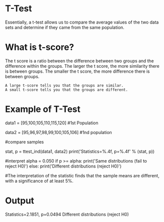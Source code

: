 # T-Test
Essentially, a t-test allows us to compare the average values of the two data sets and determine if they came from the same population.

# What is t-score?

The t score is a ratio between the difference between two groups and the difference within the groups. The larger the t score, the more similarity there is between groups. The smaller the t score, the more difference there is between groups. 

    A large t-score tells you that the groups are similar.
    A small t-score tells you that the groups are different.

# Example of T-Test

data1 = [95,100,105,110,115,120] #1st Population

data2 = [95,96,97,98,99,100,105,106] #1nd population

#compare samples

stat, p = ttest_ind(data1, data2)
print('Statistics=%.4f, p=%.4f' % (stat, p))

#interpret
alpha = 0.050
if p >= alpha:
	print('Same distributions (fail to reject H0)')
else:
	print('Different distributions (reject H0)')
    
#The interpretation of the statistic finds that the sample means are different, with a significance of at least 5%.
# Output
Statistics=2.1851, p=0.0494
Different distributions (reject H0)
